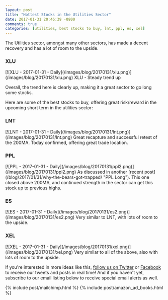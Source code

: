 ```yaml
---
layout: post
title: "Hottest Stocks in the Utilities Sector"
date: 2017-01-31 20:46:39 -0800
comments: true
categories: [utilities, best stocks to buy, lnt, ppl, es, xel]
---
```


The Utilities sector, amongst many other sectors, has made a decent recovery and has a lot of room to the upside.

<h3 id="20170131-xlu">XLU</h3>
[![XLU - 2017-01-31 - Daily](/images/blog/20170131/xlu.png)](/images/blog/20170131/xlu.png)
XLU - Steady trend up

Overall, the trend here is clearly up, making it a great sector to go long some stocks.

Here are some of the best stocks to buy, offering great risk/reward in the upcoming short term in the utilities sector:

<h3 id="20170131-lnt">LNT</h3>
[![LNT - 2017-01-31 - Daily](/images/blog/20170131/lnt.png)](/images/blog/20170131/lnt.png)
Great recapture and successful retest of the 200MA. Today confirmed, offering great trade location.

<h3 id="20170131-ppl">PPL</h3>
[![PPL - 2017-01-31 - Daily](/images/blog/20170131/ppl2.png)](/images/blog/20170131/ppl2.png)
As discussed in another [recent post](/blog/2017/01/31/why-the-bears-got-trapped/ "PPL Long"). This one closed above 200MA, and continued strength in the sector can get this stock up to previous highs.

<h3 id="20170131-es">ES</h3>
[![ES - 2017-01-31 - Daily](/images/blog/20170131/es2.png)](/images/blog/20170131/es2.png)
Very similar to LNT, with lots of room to the upside.

<h3 id="20170131-xel">XEL</h3>
[![XEL - 2017-01-31 - Daily](/images/blog/20170131/xel.png)](/images/blog/20170131/xel.png)
Very similar to all of the above, also with lots of room to the upside.

If you're interested in more ideas like this, [follow us on Twitter](https://twitter.com/theta_positive "Follow @thetatrades on Twitter") or [Facebook](https://facebook.com/thetatrades "Follow @thetatrades on Facebook") to receive our tweets and posts in real time! And if you haven't yet, subscribe to our email listing below to receive special email alerts as well.

{% include post/mailchimp.html %}
{% include post/amazon_ad_books.html %}
